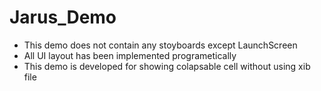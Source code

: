 # Jarus_Demo
 
 * This demo does not contain any stoyboards except LaunchScreen
 * All UI layout has been implemented programetically 
 * This demo is developed for showing colapsable cell without using xib file
